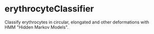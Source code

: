 # erythrocyteClassifier
Classify erythrocytes in circular, elongated and other deformations with HMM "Hidden Markov Models".
